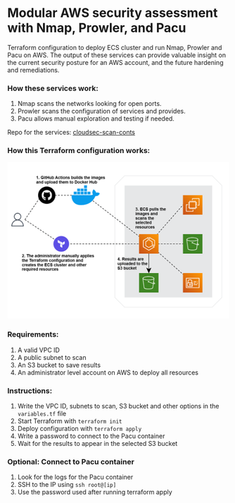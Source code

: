# Modular AWS security assessment with Nmap, Prowler, and Pacu

Terraform configuration to deploy ECS cluster and run Nmap, Prowler and Pacu on AWS.
The output of these services can provide valuable insight on the current security posture for an AWS account, and the future hardening and remediations. 

### How these services work:

1. Nmap scans the networks looking for open ports.
2. Prowler scans the configuration of services and provides.
3. Pacu allows manual exploration and testing if needed.

Repo for the services: [cloudsec-scan-conts](https://github.com/jorgesoft/cloudsec-scan-conts)

### How this Terraform configuration works:

![infra_diagram](public/infra_diagram.png)

### Requirements:

1. A valid VPC ID
2. A public subnet to scan
4. An S3 bucket to save results
5. An administrator level account on AWS to deploy all resources

### Instructions:

1. Write the VPC ID, subnets to scan, S3 bucket and other options in the `variables.tf` file
2. Start Terraform with `terraform init`
3. Deploy configuration with `terraform apply`
4. Write a password to connect to the Pacu container
5. Wait for the results to appear in the selected S3 bucket

### Optional: Connect to Pacu container

1. Look for the logs for the Pacu container
2. SSH to the IP using `ssh root@[ip]`
3. Use the password used after running terraform apply